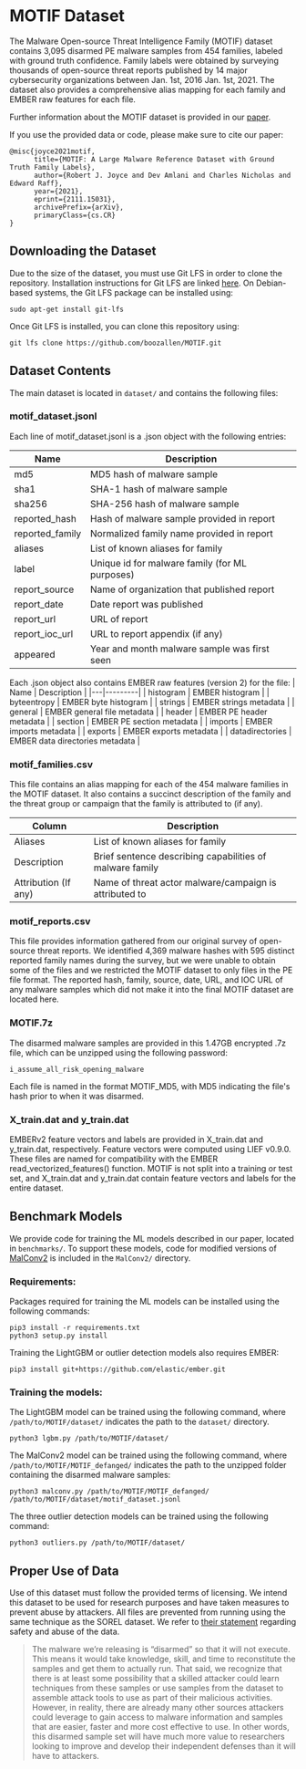 # MOTIF Dataset

The Malware Open-source Threat Intelligence Family (MOTIF) dataset contains 3,095 disarmed PE malware samples from 454 families, labeled with ground truth confidence. Family labels were obtained by surveying thousands of open-source threat reports published by 14 major cybersecurity organizations between Jan. 1st, 2016 Jan. 1st, 2021. The dataset also provides a comprehensive alias mapping for each family and EMBER raw features for each file.

Further information about the MOTIF dataset is provided in our [paper](https://arxiv.org/abs/2111.15031).

If you use the provided data or code, please make sure to cite our paper:

```
@misc{joyce2021motif,
      title={MOTIF: A Large Malware Reference Dataset with Ground Truth Family Labels},
      author={Robert J. Joyce and Dev Amlani and Charles Nicholas and Edward Raff},
      year={2021},
      eprint={2111.15031},
      archivePrefix={arXiv},
      primaryClass={cs.CR}
}
```

## Downloading the Dataset

Due to the size of the dataset, you must use Git LFS in order to clone the repository. Installation instructions for Git LFS are linked [here](https://github.com/git-lfs/git-lfs). On Debian-based systems, the Git LFS package can be installed using:

```sudo apt-get install git-lfs```

Once Git LFS is installed, you can clone this repository using:

```
git lfs clone https://github.com/boozallen/MOTIF.git
```

## Dataset Contents

The main dataset is located in ```dataset/``` and contains the following files:

### motif_dataset.jsonl
Each line of motif_dataset.jsonl is a .json object with the following entries:

| Name | Description |
|---|---------|
| md5 | MD5 hash of malware sample |
| sha1| SHA-1 hash of malware sample |
| sha256| SHA-256 hash of malware sample |
| reported_hash | Hash of malware sample provided in report |
| reported_family | Normalized family name provided in report |
| aliases | List of known aliases for family |
| label | Unique id for malware family (for ML purposes) |
| report_source | Name of organization that published report |
| report_date | Date report was published |
| report_url | URL of report |
| report_ioc_url | URL to report appendix (if any) |
| appeared | Year and month malware sample was first seen |

Each .json object also contains EMBER raw features (version 2) for the file:
| Name | Description |
|---|---------|
| histogram | EMBER histogram |
| byteentropy | EMBER byte histogram |
| strings | EMBER strings metadata |
| general | EMBER general file metadata |
| header | EMBER PE header metadata |
| section | EMBER PE section metadata |
| imports | EMBER imports metadata |
| exports | EMBER exports metadata |
| datadirectories | EMBER data directories metadata |

### motif_families.csv

This file contains an alias mapping for each of the 454 malware families in the MOTIF dataset. It also contains a succinct description of the family and the threat group or campaign that the family is attributed to (if any).

| Column | Description |
|---|---------|
| Aliases | List of known aliases for family |
| Description | Brief sentence describing capabilities of malware family |
| Attribution (If any) | Name of threat actor malware/campaign is attributed to |


### motif_reports.csv
This file provides information gathered from our original survey of open-source threat reports. We identified 4,369 malware hashes with 595 distinct reported family names during the survey, but we were unable to obtain some of the files and we restricted the MOTIF dataset to only files in the PE file format. The reported hash, family, source, date, URL, and IOC URL of any malware samples which did not make it into the final MOTIF dataset are located here.

### MOTIF.7z
The disarmed malware samples are provided in this 1.47GB encrypted .7z file, which can be unzipped using the following password:

```i_assume_all_risk_opening_malware```

Each file is named in the format MOTIF_MD5, with MD5 indicating the file's hash prior to when it was disarmed.

### X_train.dat and y_train.dat
EMBERv2 feature vectors and labels are provided in X_train.dat and y_train.dat, respectively. Feature vectors were computed using LIEF v0.9.0. These files are named for compatibility with the EMBER read_vectorized_features() function. MOTIF is not split into a training or test set, and X_train.dat and y_train.dat contain feature vectors and labels for the entire dataset.


## Benchmark Models
We provide code for training the ML models described in our paper, located in ```benchmarks/```. To support these models, code for modified versions of [MalConv2](https://github.com/NeuromorphicComputationResearchProgram/MalConv2) is included in the ```MalConv2/``` directory.

### Requirements:
Packages required for training the ML models can be installed using the following commands:

```
pip3 install -r requirements.txt
python3 setup.py install
```

Training the LightGBM or outlier detection models also requires EMBER:

```
pip3 install git+https://github.com/elastic/ember.git
```

### Training the models:
The LightGBM model can be trained using the following command, where ```/path/to/MOTIF/dataset/``` indicates the path to the ```dataset/``` directory. 

```python3 lgbm.py /path/to/MOTIF/dataset/```

The MalConv2 model can be trained using the following command, where ```/path/to/MOTIF/MOTIF_defanged/``` indicates the path to the unzipped folder containing the disarmed malware samples:

```python3 malconv.py /path/to/MOTIF/MOTIF_defanged/ /path/to/MOTIF/dataset/motif_dataset.jsonl```

The three outlier detection models can be trained using the following command:

```python3 outliers.py /path/to/MOTIF/dataset/```

## Proper Use of Data

Use of this dataset must follow the provided terms of licensing. We intend this dataset to be used for research purposes and have taken measures to prevent abuse by attackers. All files are prevented from running using the same technique as the SOREL dataset. We refer to [their statement](https://ai.sophos.com/2020/12/14/sophos-reversinglabs-sorel-20-million-sample-malware-dataset/) regarding safety and abuse of the data.

> The malware we’re releasing is “disarmed” so that it will not execute. This means it would take knowledge, skill, and time to reconstitute the samples and get them to actually run. That said, we recognize that there is at least some possibility that a skilled attacker could learn techniques from these samples or use samples from the dataset to assemble attack tools to use as part of their malicious activities. However, in reality, there are already many other sources attackers could leverage to gain access to malware information and samples that are easier, faster and more cost effective to use. In other words, this disarmed sample set will have much more value to researchers looking to improve and develop their independent defenses than it will have to attackers.
